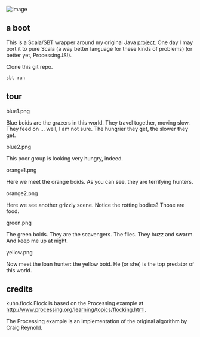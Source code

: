![image](https://raw.github.com/landon9720/flock/master/screens/screenshot.png)

## a boot

This is a Scala/SBT wrapper around my original Java [project](http://code.google.com/p/kuhn/). One day I may port it to pure Scala (a way better language for these kinds of problems) (or better yet, ProcessingJS!).

Clone this git repo.

``` bash
sbt run
```

## tour

blue1.png

Blue boids are the  grazers in this world. They travel together, moving slow. They feed on … well, I am not sure. The hungrier they get, the slower they get.

blue2.png

This poor group is looking very hungry, indeed.

orange1.png

Here we meet the orange boids. As you can see, they are terrifying hunters.

orange2.png

Here we see another grizzly scene. Notice the rotting bodies? Those are food.

green.png

The green boids. They are the scavengers. The flies. They buzz and swarm. And keep me up at night.

yellow.png

Now meet the loan hunter: the yellow boid. He (or she) is the top predator of this world.

## credits

kuhn.flock.Flock is based on the Processing example at
http://www.processing.org/learning/topics/flocking.html.

The Processing example is an implementation of the original
algorithm by Craig Reynold.
